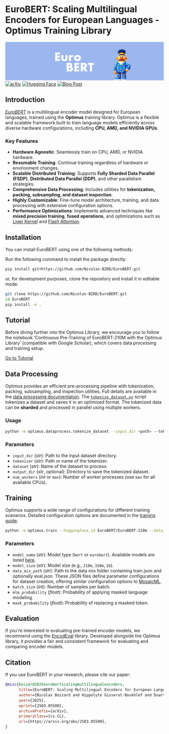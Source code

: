 # EuroBERT: Scaling Multilingual Encoders for European Languages - Optimus Training Library

![EuroBERT](docs/images/bg.png)
[![arXiv](https://img.shields.io/badge/arXiv-2503.05500-b31b1b.svg?style=for-the-badge)](https://arxiv.org/abs/2503.05500)
[![Hugging Face](https://img.shields.io/badge/Hugging_Face-EuroBERT_Models-F8D44E?style=for-the-badge&logo=huggingface)](https://huggingface.co/EuroBERT)
[![Blog Post](https://img.shields.io/badge/Blog_Post-018EF5?logo=readme&logoColor=fff&style=for-the-badge)](https://huggingface.co/blog/EuroBERT/release)

## Introduction

[*EuroBERT*](https://arxiv.org/abs/2503.05500) is a multilingual encoder model designed for European languages, trained using the **Optimus** training library. Optimus is a flexible and scalable framework built to train language models efficiently across diverse hardware configurations, including **CPU, AMD, and NVIDIA GPUs**.

### Key Features

- **Hardware Agnostic**: Seamlessly train on CPU, AMD, or NVIDIA hardware.
- **Resumable Training**: Continue training regardless of hardware or environment changes.
- **Scalable Distributed Training**: Supports **Fully Sharded Data Parallel (FSDP)**, **Distributed Data Parallel (DDP)**, and other parallelism strategies.
- **Comprehensive Data Processing**: Includes utilities for **tokenization, packing, subsampling, and dataset inspection**.
- **Highly Customizable**: Fine-tune model architecture, training, and data processing with extensive configuration options.
- **Performance Optimizations**: Implements advanced techniques like **mixed precision training**, **fused operations**, and optimizations such as [Liger Kernel](https://github.com/linkedin/Liger-Kernel) and [Flash Attention](https://github.com/Dao-AILab/flash-attention).


## Installation
You can install EuroBERT using one of the following methods:

Run the following command to install the package directly:  
```bash
pip install git+https://github.com/Nicolas-BZRD/EuroBERT.git
```
or, for development purposes, clone the repository and install it in editable mode:
```bash
git clone https://github.com/Nicolas-BZRD/EuroBERT.git
cd EuroBERT
pip install -e .
```

## Tutorial
Before diving further into the Optimus Library, we encourage you to follow the notebook ‘Continuous Pre-Training of EuroBERT-210M with the Optimus Library’ (compatible with Google Scholar), which covers data processing and training setup.

[Go to Tutorial](https://github.com/Nicolas-BZRD/EuroBERT/tree/main/examples/continuous_pretraining.ipynb)

## Data Processing

Optimus provides an efficient pre-processing pipeline with tokenization, packing, subsampling, and inspection utilities. Full details are available in the [data processing documentation](https://github.com/Nicolas-BZRD/EuroBERT/tree/main/optimus/dataprocess). The [`tokenize_dataset.py`](https://github.com/Nicolas-BZRD/EuroBERT/blob/main/optimus/dataprocess/tokenize_dataset.py) script tokenizes a dataset and saves it in an optimized format. The tokenized data can be **sharded** and processed in parallel using multiple workers.

### Usage

```bash
python -m optimus.dataprocess.tokenize_dataset --input_dir <path> --tokenizer <path_or_name> --dataset <name> [--output_dir <path>] [--num_workers <num>]
```

### Parameters

- `input_dir` (*str*): Path to the input dataset directory.
- `tokenizer` (*str*): Path or name of the tokenizer.
- `dataset` (*str*): Name of the dataset to process.
- `output_dir` (*str*, optional): Directory to save the tokenized dataset.
- `num_workers` (*int* or `max`): Number of worker processes (use `max` for all available CPUs).

## Training

Optimus supports a wide range of configurations for different training scenarios. Detailed configuration options are documented in the [training guide](https://github.com/Nicolas-BZRD/EuroBERT/blob/main/docs/trainer.md).

```bash
python -m optimus.train --huggingface_id EuroBERT/EuroBERT-210m --data_mix_path <path> --batch_size <int> --mlm_probability <flaot> --mask_probability <int>
```

### Parameters

- `model_name` (*str*): Model type (`bert` or `eurobert`). Available models are listed [here](https://github.com/Nicolas-BZRD/EuroBERT/tree/main/optimus/trainer/model/encoder).
- `model_size` (*str*): Model size (e.g., `210m`, `310m`, `2b`).
- `data_mix_path` (*str*): Path to the data mix folder containing train.json and optionally eval.json. These JSON files define parameter configurations for dataset creation, offering similar configuration options to [MosaicML](https://docs.mosaicml.com/projects/streaming/en/stable/dataset_configuration/mixing_data_sources.html).
- `batch_size` (*int*): Number of samples per batch.
- `mlm_probability` (*float*): Probability of applying masked language modeling.
- `mask_probability` (*float*): Probability of replacing a masked token.


## Evaluation

If you're interested in evaluating pre-trained encoder models, we recommend using the [EncodEval](https://github.com/hgissbkh/EncodEval) library. Developed alongside the Optimus library, it provides a fair and consistent framework for evaluating and comparing encoder models.


## Citation

If you use EuroBERT in your research, please cite our paper:

```bibtex
@misc{boizard2025eurobertscalingmultilingualencoders,
      title={EuroBERT: Scaling Multilingual Encoders for European Languages}, 
      author={Nicolas Boizard and Hippolyte Gisserot-Boukhlef and Duarte M. Alves and André Martins and Ayoub Hammal and Caio Corro and Céline Hudelot and Emmanuel Malherbe and Etienne Malaboeuf and Fanny Jourdan and Gabriel Hautreux and João Alves and Kevin El-Haddad and Manuel Faysse and Maxime Peyrard and Nuno M. Guerreiro and Patrick Fernandes and Ricardo Rei and Pierre Colombo},
      year={2025},
      eprint={2503.05500},
      archivePrefix={arXiv},
      primaryClass={cs.CL},
      url={https://arxiv.org/abs/2503.05500}, 
}
```
